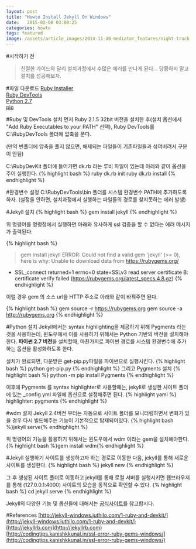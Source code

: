 ```yaml
---
layout: post
title: "Howto Install Jekyll On Windows"
date:   2015-02-08 03:00:25
categories: howto
tags: featured
image: /assets/article_images/2014-11-30-mediator_features/night-track.JPG
---
```

#시작하기 전
> 친절한 가이드와 달리 설치과정에서 수많은 에러를 만나게 된다... 
당황하지 말고 설치를 성공해보자. 

#파일 다운로드
[Ruby Installer](http://dl.bintray.com/oneclick/rubyinstaller/rubyinstaller-2.1.5.exe?direct) <br>
[Ruby DevTools](http://cdn.rubyinstaller.org/archives/devkits/DevKit-mingw64-32-4.7.2-20130224-1151-sfx.exe) <br>
[Python 2.7](https://www.python.org/ftp/python/2.7.9/python-2.7.9.msi) <br>
[pip](https://bootstrap.pypa.io/get-pip.py)

#Ruby 및 DevTools 설치
먼저 Ruby 2.1.5 32bit 버전을 설치한 후(설치 옵션에서 "Add Ruby Executables to your PATH" 선택), 
Ruby DevTools를 C:\RubyDevTools 폴더에 압축을 푼다.

(만약 빈폴더에 압축을 풀지 않으면, 해제되는 파일들이 기존파일들과 섞여버려서 구분이 안됨)

C:\RubyDevKit 폴더에 들어가면 dk.rb 라는 루비 파일이 있는데 아래와 같이 옵션을 주어 실행한다.
{% highlight bash %}
ruby dk.rb init
ruby dk.rb install 
{% endhighlight %}

#환경변수 설정
C:\RubyDevTools\bin 폴더를 시스템 환경변수 PATH에 추가하도록 하자.
(설정을 안하면, 설치과정에서 실행하는 파일들의 경로를 찾지못하는 에러 발생)

#Jekyll 설치
{% highlight bash %}
gem install jekyll 
{% endhighlight %}

위 명령어를 명령창에서 실행하면 아래와 유사하게 ssl 검증을 할 수 없다는 에러 메시지가 출력된다. 

{% highlight bash %}
> gem install jekyll
ERROR: Could not find a valid gem 'jekyll' (>= 0), here is why: 
Unable to download data from https://rubygems.org/ 
- SSL_connect returned=1 errno=0 state=SSLv3 read
server certificate B: certificate verify failed 
(https://rubygems.org/latest_specs.4.8.gz)
{% endhighlight %}

이럴 경우 gem 의 소스 url을 HTTP 주소로 아래와 같이 바꿔주면 된다. 

{% highlight bash %}
gem source -r https://rubygems.org
gem source -a http://rubygems.org
{% endhighlight %}

#Python 설치
Jekyll에서는 syntax highlighting을 제공하기 위해 Pygments 라는 것을 사용하는데, 윈도우에서 이를 사용하기 위해서는
Python 기반의 버전을 설치해야한다. 
<b>파이썬 2.7 버전</b>을 설치할때, 마찬가지로 파이썬 경로를 시스템 환경변수에 추가하는 옵션을 활성화하도록 한다.

설치가 완료되면, 다운받은 get-pip.py파일을 파이썬으로 실행시킨다.
{% highlight bash %}
python get-pip.py
{% endhighlight %}
그리고 Pygments 설치
{% highlight bash %}
python -m pip install Pygments
{% endhighlight %}

이후에 Pygments 를 syntax highlighter로 사용할때는, jekyll로 생성한 사이트 폴더에 있는 _config.yml 파일에 옵션으로 설정해주면 된다.
{% highlight yaml %}
highlighter: pygments
{% endhighlight %}

#wdm 설치
Jekyll 2.4버전 부터는 자동으로 사이트 폴더를 모니터링하면서 변화가 있을 경우 다시 빌드해주는 기능이 기본적으로 탑재되어있다. {% highlight bash %}jekyll serve{% endhighlight %}

위 명령어의 기능을 활용하기 위해서는 윈도우에서 wdm 이라는 gem을 설치해야한다. 
{% highlight bash %}gem install wdm{% endhighlight %}

#Jekyll 실행하기
사이트를 생성하고자 하는 경로로 이동한 다음, jekyll를 통해 새로운 사이트를 생성한다.
{% highlight bash %}
jekyll new <name of the site>
{% endhighlight %}

그 후 생성된 사이트 폴더로 이동하고 jekyll를 통해 로컬 서버를 실행시키면 웹브라우저를 통해 (127.0.0.1:4000) 사이트의 모습을 동적으로 확인할 수 있다. 
{% highlight bash %}
cd <site folder>
jekyll serve
{% endhighlight %}

Jekyll의 다양한 기능 및 옵션들에 대해서는 [공식사이트](http://jekyllrb.com)를 참고합시다.

#References
[http://jekyll-windows.juthilo.com/1-ruby-and-devkit/](http://jekyll-windows.juthilo.com/1-ruby-and-devkit/)</br>
[http://jekyllrb.com](http://jekyllrb.com)<br>
[http://codingtips.kanishkkunal.in/ssl-error-ruby-gems-windows/](http://codingtips.kanishkkunal.in/ssl-error-ruby-gems-windows/)
